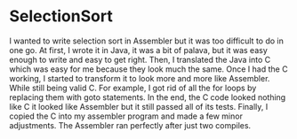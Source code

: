 # SelectionSort
I wanted to write selection sort in Assembler but it was too difficult to do in one go. At first, I wrote it in Java, it was a bit of palava, but it was easy enough to write and easy to get right. Then, I translated the Java into C which was easy for me because they look much the same. Once I had the C working, I started to transform it to look more and more like Assembler. While still being valid C. For example, I got rid of all the for loops by replacing them with goto statements. In the end, the C code looked nothing like C it looked like Assembler but it still passed all of its tests. Finally, I copied the C into my assembler program and made a few minor adjustments. The Assembler ran perfectly after just two compiles.
